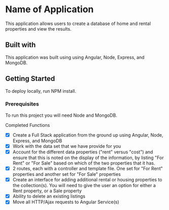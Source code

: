 # Name of Application
This application allows users to create a database of home and rental properties and view the results.

## Built with
This application was built using using Angular, Node, Express, and MongoDB.

## Getting Started
To deploy locally, run NPM install.

### Prerequisites
To run this project you will need Node and MongoDB.

Completed Functions

- [x] Create a Full Stack application from the ground up using Angular, Node, Express, and MongoDB
- [x] Work with the data set that we have provide for you
- [x] Account for the different data properties ("rent" versus "cost") and ensure that this is noted on the display of the information, by listing "For Rent" or "For Sale" based on which of the two properties that it has.
- [x] 2 routes, each with a controller and template file. One set for "For Rent" properties and another set for "For Sale" properties
- [x] Create an interface for adding additional rental or housing properties to the collection(s). You will need to give the user an option for either a Rent property, or a Sale property
- [x] Ability to delete an existing listings
- [x] Move all HTTP/Ajax requests to Angular Service(s)